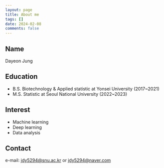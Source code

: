 ```yaml
---
layout: page
title: About me
tags: []
date: 2024-02-08
comments: false
---
```

    
## Name
Dayeon Jung

## Education
* B.S. Biotechnology & Applied statistic at Yonsei University (2017~2021)
* M.S. Statistic at Seoul National University (2022~2023)

## Interest
* Machine learning
* Deep learning
* Data analysis

## Contact
e-mail: jdy5294@snu.ac.kr or jdy5294@naver.com

